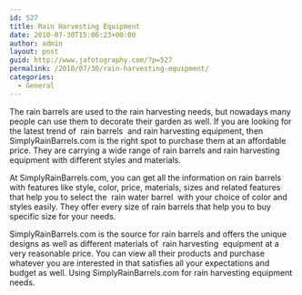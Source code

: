 ```yaml
---
id: 527
title: Rain Harvesting Equipment
date: 2010-07-30T15:06:23+00:00
author: admin
layout: post
guid: http://www.jafotography.com/?p=527
permalink: /2010/07/30/rain-harvesting-equipment/
categories:
  - General
---
```

The rain barrels are used to the rain harvesting needs, but nowadays many people can use them to decorate their garden as well. If you are looking for the latest trend of &nbsp;rain barrels&nbsp; and rain harvesting equipment, then SimplyRainBarrels.com is the right spot to purchase them at an affordable price. They are carrying a wide range of rain barrels and rain harvesting equipment with different styles and materials.

At SimplyRainBarrels.com, you can get all the information on rain barrels with features like style, color, price, materials, sizes and related features that help you to select the &nbsp;rain water barrel&nbsp; with your choice of color and styles easily. They offer every size of rain barrels that help you to buy specific size for your needs.

SimplyRainBarrels.com is the source for rain barrels and offers the unique designs as well as different materials of &nbsp;rain harvesting&nbsp; equipment at a very reasonable price. You can view all their products and purchase whatever you are interested in that satisfies all your expectations and budget as well. Using SimplyRainBarrels.com for rain harvesting equipment needs.